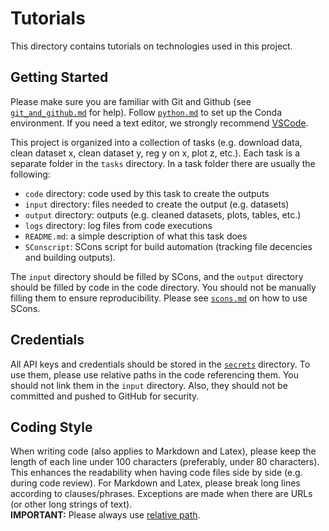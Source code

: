 # Tutorials

This directory contains tutorials on technologies used in this project.

## Getting Started

Please make sure you are familiar with Git and Github
    (see [`git_and_github.md`](git_and_github.md) for help).
Follow [`python.md`](python.md) to set up the Conda environment.
If you need a text editor,
    we strongly recommend [VSCode](https://code.visualstudio.com).

This project is organized into a collection of tasks
    (e.g. download data, clean dataset x, clean dataset y,
    reg y on x, plot z, etc.).
Each task is a separate folder in the `tasks` directory.
In a task folder there are usually the following:

- `code` directory: code used by this task to create the outputs
- `input` directory: files needed to create the output (e.g. datasets)
- `output` directory: outputs (e.g. cleaned datasets, plots, tables, etc.)
- `logs` directory: log files from code executions
- `README.md`: a simple description of what this task does
- `SConscript`: SCons script for build automation
    (tracking file decencies and building outputs).

The `input` directory should be filled by SCons,
    and the `output` directory should be filled by code in the code directory.
You should not be manually filling them to ensure reproducibility.
Please see [`scons.md`](scons.md) on how to use SCons.

## Credentials

All API keys and credentials should be stored
    in the [`secrets`](../../secrets/) directory.
To use them, please use relative paths in the code referencing them.
You should not link them in the `input` directory.
Also, they should not be committed and pushed to GitHub for security.

## Coding Style

When writing code (also applies to Markdown and Latex),
    please keep the length of each line under 100 characters
    (preferably, under 80 characters).
This enhances the readability when having code files side by side
    (e.g. during code review).
For Markdown and Latex,
    please break long lines according to clauses/phrases.
Exceptions are made when there are URLs (or other long strings of text).\
**IMPORTANT:** Please always use
    [relative path](https://www.geeksforgeeks.org/absolute-relative-pathnames-unix/).
